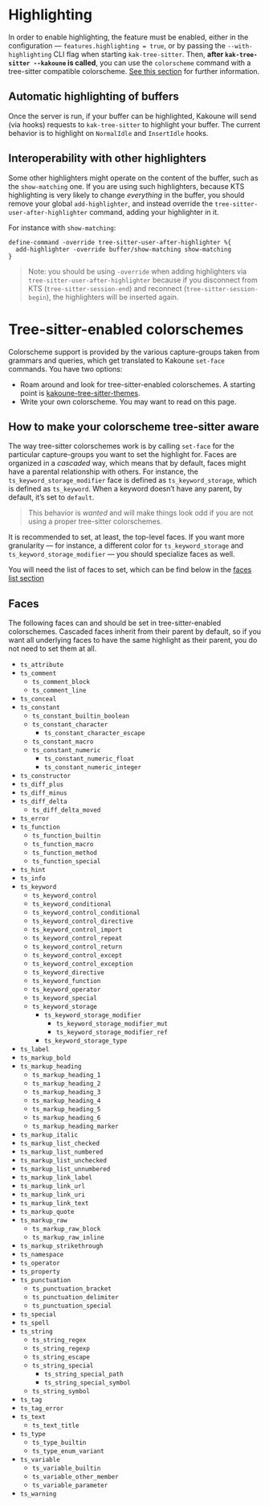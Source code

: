 # Highlighting

In order to enable highlighting, the feature must be enabled, either in the
configuration — `features.highlighting = true`, or by passing the
`--with-highlighting` CLI flag when starting `kak-tree-sitter`. Then, **after
`kak-tree-sitter --kakoune` is called**, you can use the `colorscheme` command
with a tree-sitter compatible colorscheme.
[See this section](#tree-sitter-enabled-colorschemes) for further information.

## Automatic highlighting of buffers

Once the server is run, if your buffer can be highlighted, Kakoune will send
(via hooks) requests to `kak-tree-sitter` to highlight your buffer. The current
behavior is to highlight on `NormalIdle` and `InsertIdle` hooks.

## Interoperability with other highlighters

Some other highlighters might operate on the content of the buffer, such as the
`show-matching` one. If you are using such highlighters, because KTS
highlighting is very likely to change _everything_ in the buffer, you should
remove your global `add-highlighter`, and instead override the
`tree-sitter-user-after-highlighter` command, adding your highlighter in it.

For instance with `show-matching`:

```kak
define-command -override tree-sitter-user-after-highlighter %{
  add-highlighter -override buffer/show-matching show-matching
}
```

> Note: you should be using `-override` when adding highlighters via
> `tree-sitter-user-after-highlighter` because if you disconnect from KTS
> (`tree-sitter-session-end`) and reconnect (`tree-sitter-session-begin`), the
> highlighters will be inserted again.

#	Tree-sitter-enabled colorschemes

Colorscheme support is provided by the various capture-groups taken from
grammars and queries, which get translated to Kakoune `set-face` commands. You
have two options:

- Roam around and look for tree-sitter-enabled colorschemes. A starting point is
  [kakoune-tree-sitter-themes].
- Write your own colorscheme. You may want to read on this page.

## How to make your colorscheme tree-sitter aware

The way tree-sitter colorschemes work is by calling `set-face` for the
particular capture-groups you want to set the highlight for. Faces are organized
in a _cascaded_ way, which means that by default, faces might have a parental
relationship with others. For instance, the `ts_keyword_storage_modifier` face
is defined as `ts_keyword_storage`, which is defined as `ts_keyword`. When a
keyword doesn’t have any parent, by default, it’s set to `default`.

> This behavior is _wanted_ and will make things look odd if you are not using a
> proper tree-sitter colorschemes.

It is recommended to set, at least, the top-level faces. If you want more
granularity — for instance, a different color for `ts_keyword_storage` and
`ts_keyword_storage_modifier` — you should specialize faces as well.

You will need the list of faces to set, which can be find below in the
[faces list section](#faces)

## Faces

The following faces can and should be set in tree-sitter-enabled colorschemes.
Cascaded faces inherit from their parent by default, so if you want all
underlying faces to have the same highlight as their parent, you do not need to
set them at all.

- `ts_attribute`
- `ts_comment`
  - `ts_comment_block`
  - `ts_comment_line`
- `ts_conceal`
- `ts_constant`
  - `ts_constant_builtin_boolean`
  - `ts_constant_character`
    - `ts_constant_character_escape`
  - `ts_constant_macro`
  - `ts_constant_numeric`
    - `ts_constant_numeric_float`
    - `ts_constant_numeric_integer`
- `ts_constructor`
- `ts_diff_plus`
- `ts_diff_minus`
- `ts_diff_delta`
  - `ts_diff_delta_moved`
- `ts_error`
- `ts_function`
  - `ts_function_builtin`
  - `ts_function_macro`
  - `ts_function_method`
  - `ts_function_special`
- `ts_hint`
- `ts_info`
- `ts_keyword`
  - `ts_keyword_control`
  - `ts_keyword_conditional`
  - `ts_keyword_control_conditional`
  - `ts_keyword_control_directive`
  - `ts_keyword_control_import`
  - `ts_keyword_control_repeat`
  - `ts_keyword_control_return`
  - `ts_keyword_control_except`
  - `ts_keyword_control_exception`
  - `ts_keyword_directive`
  - `ts_keyword_function`
  - `ts_keyword_operator`
  - `ts_keyword_special`
  - `ts_keyword_storage`
    - `ts_keyword_storage_modifier`
      - `ts_keyword_storage_modifier_mut`
      - `ts_keyword_storage_modifier_ref`
    - `ts_keyword_storage_type`
- `ts_label`
- `ts_markup_bold`
- `ts_markup_heading`
  - `ts_markup_heading_1`
  - `ts_markup_heading_2`
  - `ts_markup_heading_3`
  - `ts_markup_heading_4`
  - `ts_markup_heading_5`
  - `ts_markup_heading_6`
  - `ts_markup_heading_marker`
- `ts_markup_italic`
- `ts_markup_list_checked`
- `ts_markup_list_numbered`
- `ts_markup_list_unchecked`
- `ts_markup_list_unnumbered`
- `ts_markup_link_label`
- `ts_markup_link_url`
- `ts_markup_link_uri`
- `ts_markup_link_text`
- `ts_markup_quote`
- `ts_markup_raw`
  - `ts_markup_raw_block`
  - `ts_markup_raw_inline`
- `ts_markup_strikethrough`
- `ts_namespace`
- `ts_operator`
- `ts_property`
- `ts_punctuation`
  - `ts_punctuation_bracket`
  - `ts_punctuation_delimiter`
  - `ts_punctuation_special`
- `ts_special`
- `ts_spell`
- `ts_string`
  - `ts_string_regex`
  - `ts_string_regexp`
  - `ts_string_escape`
  - `ts_string_special`
    - `ts_string_special_path`
    - `ts_string_special_symbol`
  - `ts_string_symbol`
- `ts_tag`
- `ts_tag_error`
- `ts_text`
  - `ts_text_title`
- `ts_type`
  - `ts_type_builtin`
  - `ts_type_enum_variant`
- `ts_variable`
  - `ts_variable_builtin`
  - `ts_variable_other_member`
  - `ts_variable_parameter`
- `ts_warning`

[kakoune-tree-sitter-themes]: https://github.com/hadronized/kakoune-tree-sitter-themes
